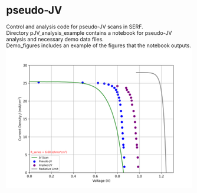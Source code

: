 # pseudo-JV
Control and analysis code for pseudo-JV scans in SERF. 
<br>
Directory pJV_analysis_example contains a notebook for pseudo-JV analysis and necessary demo data files.
<br>
Demo_figures includes an example of the figures that the notebook outputs.
<br>
![](Demo_figures/Final_plot.png)
